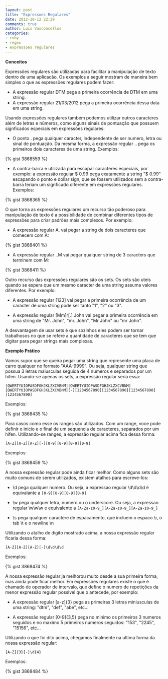 ```yaml
---
layout: post
title: "Expressoes Regulares"
date: 2012-10-12 22:29
comments: true
author: Luis Vasconcellos
categories:
- ruby
- regex
- expressoes regulares
---
```


**Conceitos**

Expressões regulares são utilizadas para facilitar a manipulação de texto dentro de uma aplicacão. Os exemplos a seguir mostram de maneira bem simples o que as expressões regulares podem fazer:

- A expressão regular DTM pega a primeira ocorrência de DTM em uma string.
- A expressão regular 21/03/2012 pega a primeira ocorrência dessa data em uma string.

Usando expressões regulares também podemos utilizar outros caracteres além de letras e números, como alguns sinais de pontuação que possuem signficados especiais em expressões regulares:
<!-- more -->
- O ponto . pega qualquer caracter, independente de ser numero, letra ou sinal de pontuação. Da mesma forma, a expressão regular .. pega os primeiros dois caracteres de uma string. Exemplos:

{% gist 3868559 %}

- A contra-barra é utilizada para escapar caracteres especiais, por exemplo: a expressão regular \$ 0\.99 pega exatamente a string "$ 0.99" escapando o ponto e dollar sign, que se fossem utilizados sem a contra-barra teriam um signficado diferente em expressões regulares. Exemplos:

{% gist 3868365 %}

O que torna as expressões regulares um recurso tão poderoso para manipulação de texto é a possibilidade de combinar diferentes tipos de expressões para criar padrões mais complexos. Por exemplo:

- A expressão regular A. vai pegar a string de dois caracteres que comecem com A:

{% gist 3868401 %}

- A expressão regular ..M vai pegar qualquer string de 3 caracters que terminem com M:

{% gist 3868411 %}

Outro recurso das expressões regulares são os sets. Os sets são uteis quando se espera que um mesmo caracter de uma string assuma valores diferentes. Por exemplo:

- A expressão regular [123] vai pegar a primeira ocorrência de um caracter de uma string pode ser tanto "1", "2" ou "3".

- A expressão regular [Mm]r[.] John vai pegar a primeira ocorrência em uma string de "Mr. John", "mr. John", "Mr John" ou "mr John".

A desvantagem de usar sets é que sozinhos eles podem ser tornar trabalhosos no que se refere a quantidade de caracteres que se tem que digitar para pegar strings mais complexas.

**Exemplo Prático**

Vamos supor que se queira pegar uma string que represente uma placa de carro qualquer no formato "AAA-9999". Ou seja, qualquer string que possua 3 letras maiusculas seguida de 4 numeros e separados por um hifen. Usando-se apenas os sets, a expressão regular seria essa:

`[QWERTYUIOPASDFGHJKLZXCVBNM][QWERTYUIOPASDFGHJKLZXCVBNM][QWERTYUIOPASDFGHJKLZXCVBNM][-][1234567890][1234567890][1234567890][1234567890]`

Exemplos:

{% gist 3868435 %}

Para casos como esse os ranges são utilizados. Com um range, voce pode definir o inicio e o final de um sequencia de caracteres, separados por um hifen. Utilizando-se ranges, a expressão regular acima fica dessa forma:

`[A-Z][A-Z][A-Z][-][0-9][0-9][0-9][0-9]`

Exemplos:

{% gist 3868459 %}

A nossa expressão regular pode ainda ficar melhor. Como alguns sets são muito comuns de serem utilizados, existem atalhos para escreve-los:

- \d pega qualquer numero. Ou seja, a expressao regular \d\d\d\d é equivalante a `[0-9][0-9][0-9][0-9]`

- \w pega qualquer letra, numero ou o underscore. Ou seja, a expressao regular \w\w\w e equivalente a `[A-Za-z0-9_][A-Za-z0-9_][A-Za-z0-9_]`

- \s pega qualquer caractere de espacamento, que incluem o espaco \r, o tab \t e o newline \n

Utilizando o atalho de digito mostrado acima, a nossa expressão regular ficaria dessa forma:

`[A-Z][A-Z][A-Z][-]\d\d\d\d`

Exemplos:

{% gist 3868474 %}

A nossa expressão regular ja melhorou muito desde a sua primeira forma, mas ainda pode ficar melhor. Em expressões regulares existe o que é chamado de operador de intervalo, que define o numero de repetições da menor expressão regular possivel que o antecede, por exemplo:

- A expressão regular [a-z]{3} pega as primeiras 3 letras miniusculas de uma string: "dtm", "def", "abe", etc...

- A expressão regular [0-9]{3,5} pega no minimo os primeiros 3 numeros seguidos e no maximo 5 primeiros numeros seguidos: "153", "2245", "15156", etc...

Utilizando o que foi dito acima, chegamos finalmente na ultima forma da nossa expressão regular:

`[A-Z]{3}[-]\d{4}`

Exemplos:

{% gist 3868484 %}


